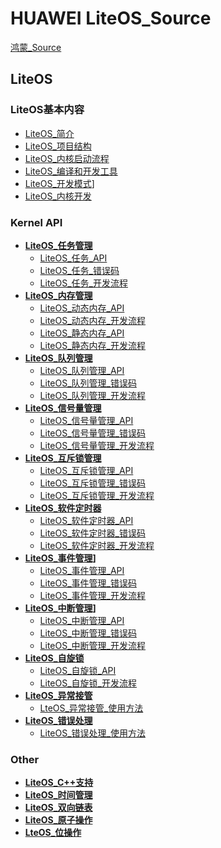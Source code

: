 # HUAWEI LiteOS_Source
[鸿蒙_Source](../../HarmonyOS/鸿蒙_Source.md)
## LiteOS
### LiteOS基本内容
+ [LiteOS_简介](LiteOS_简介.md)  
+ [LiteOS_项目结构](LiteOS_项目结构.md)  
+ [LiteOS_内核启动流程](LiteOS_内核启动流程.md)  
+ [LiteOS_编译和开发工具](LiteOS_编译和开发工具.md)  
+ [LiteOS_开发模式](LiteOS_开发模式.md)]  
+ [LiteOS_内核开发](LiteOS_内核开发.md)  

### Kernel API
+ **[LiteOS_任务管理](LiteOS_任务管理.md)**
	+ [LiteOS_任务_API](LiteOS_任务_API.md)
	+ [LiteOS_任务_错误码](LiteOS_任务_错误码.md)
	+ [LiteOS_任务_开发流程](LiteOS_任务_开发流程.md)
+ **[LiteOS_内存管理](LiteOS_内存管理.md)**
	+ [LiteOS_动态内存_API](LiteOS_动态内存_API.md)
	+ [LiteOS_动态内存_开发流程](LiteOS_动态内存_开发流程.md)
	+ [LiteOS_静态内存_API](LiteOS_静态内存_API.md)
	+ [LiteOS_静态内存_开发流程](LiteOS_静态内存_开发流程.md)
+ **[LiteOS_队列管理](LiteOS_队列管理.md)**
	+ [LiteOS_队列管理_API](LiteOS_队列管理_API.md)
	+ [LiteOS_队列管理_错误码](LiteOS_队列管理_错误码.md)
	+ [LiteOS_队列管理_开发流程](LiteOS_队列管理_开发流程.md)
+ **[LiteOS_信号量管理](LiteOS_信号量管理.md)**
	+ [LiteOS_信号量管理_API](LiteOS_信号量管理_API.md)
	+ [LiteOS_信号量管理_错误码](LiteOS_信号量管理_错误码.md)
	+ [LiteOS_信号量管理_开发流程](LiteOS_信号量管理_开发流程.md)
+ **[LiteOS_互斥锁管理](LiteOS_互斥锁管理.md)**
	+ [LiteOS_互斥锁管理_API](LiteOS_互斥锁管理_API.md)
	+ [LiteOS_互斥锁管理_错误码](LiteOS_互斥锁管理_错误码.md)
	+ [LiteOS_互斥锁管理_开发流程](LiteOS_互斥锁管理_开发流程.md)
+ **[LiteOS_软件定时器](LiteOS_软件定时器.md)**
	+ [LiteOS_软件定时器_API](LiteOS_软件定时器_API.md)
	+ [LiteOS_软件定时器_错误码](LiteOS_软件定时器_错误码.md)
	+ [LiteOS_软件定时器_开发流程](LiteOS_软件定时器_开发流程.md)
+ **[LiteOS_事件管理](LiteOS_事件管理.md)]**
	+ [LiteOS_事件管理_API](LiteOS_事件管理_API.md)
	+ [LiteOS_事件管理_错误码](LiteOS_事件管理_错误码.md)
	+ [LiteOS_事件管理_开发流程](LiteOS_事件管理_开发流程.md)
+ **[LiteOS_中断管理](LiteOS_中断管理.md)]**
	+ [LiteOS_中断管理_API](LiteOS_中断管理_API.md)
	+ [LiteOS_中断管理_错误码](LiteOS_中断管理_错误码.md)
	+ [LiteOS_中断管理_开发流程](LiteOS_中断管理_开发流程.md)
+ **[LiteOS_自旋锁](LiteOS_自旋锁.md)**
	+ [LiteOS_自旋锁_API](LiteOS_自旋锁_API.md)
	+ [LiteOS_自旋锁_开发流程](LiteOS_自旋锁_开发流程.md)
+ **[LiteOS_异常接管](LiteOS_异常接管.md)**
	+ [LteOS_异常接管_使用方法](LteOS_异常接管_使用方法.md)
+ **[LiteOS_错误处理](LiteOS_错误处理.md)**
	+ [LiteOS_错误处理_使用方法](LiteOS_错误处理_使用方法.md)

### Other
+ **[LiteOS_C++支持](LiteOS_C++支持.md)**
+ **[LiteOS_时间管理](LiteOS_时间管理.md)**
+ **[LiteOS_双向链表](LiteOS_双向链表.md)**
+ **[LiteOS_原子操作](LiteOS_原子操作.md)**
+ **[LteOS_位操作](LteOS_位操作.md)**